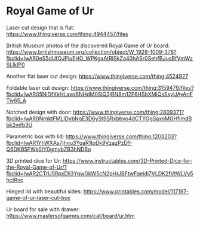 # Royal Game of Ur


Laser cut design that is flat: <https://www.thingiverse.com/thing:4944457/files> 

British Museum photos of the discovered Royal Game of Ur board: <https://www.britishmuseum.org/collection/object/W_1928-1009-378?fbclid=IwAR0eS5dUfOJPiuEHO_WPKgaAtRISkZa40hASr0SehfBJusBfVmWzSLlkIP0> 

Another flat laser cut design: <https://www.thingiverse.com/thing:4524927> 

Foldable laser cut design: <https://www.thingiverse.com/thing:3159479/files?fbclid=IwAR05NlDfXkHLaxpBNHdM0SlQ3jBN8m12F6HSbXMiQsSsyUAyArlFTiv65_A> 

Notched design with door: <https://www.thingiverse.com/thing:2809371?fbclid=IwAR0NrnktFMLlDvbNgE3D6ySt9SRxbbvo4dCTYGgSaxnMGHfjmdBbk2mfb3U> 

Parametric box with lid: <https://www.thingiverse.com/thing:1203203?fbclid=IwAR1YhWXAs7jhnu3YqaR1IpDk9VzazPzD1-Q6DKB5FWk0IY0gmybZB3hND6o> 

3D printed dice for Ur: <https://www.instructables.com/3D-Printed-Dice-for-the-Royal-Game-of-Ur/?fbclid=IwAR2CTrU5RpxDll3YgwGkW5cN2pHrJBFtwFqeidj7VLDK2fVtWLVy5hctRvc> 

Hinged lid with beautiful sides: <https://www.printables.com/model/117197-game-of-ur-laser-cut-box> 

Ur board for sale with drawer: <https://www.mastersofgames.com/cat/board/ur.htm> 



